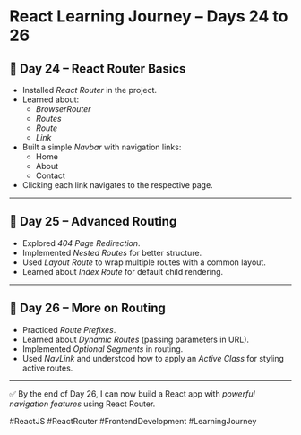 # React Learning Journey – Days 24 to 26  

## 🚀 Day 24 – React Router Basics  
- Installed *React Router* in the project.  
- Learned about:  
  - *BrowserRouter*  
  - *Routes*  
  - *Route*  
  - *Link*  
- Built a simple *Navbar* with navigation links:  
  - Home  
  - About  
  - Contact  
- Clicking each link navigates to the respective page.  

---

## 🚀 Day 25 – Advanced Routing  
- Explored *404 Page Redirection*.  
- Implemented *Nested Routes* for better structure.  
- Used *Layout Route* to wrap multiple routes with a common layout.  
- Learned about *Index Route* for default child rendering.  

---

## 🚀 Day 26 – More on Routing  
- Practiced *Route Prefixes*.  
- Learned about *Dynamic Routes* (passing parameters in URL).  
- Implemented *Optional Segments* in routing.  
- Used *NavLink* and understood how to apply an *Active Class* for styling active routes.  

---

✅ By the end of Day 26, I can now build a React app with *powerful navigation features* using React Router.  

#ReactJS #ReactRouter #FrontendDevelopment #LearningJourney

